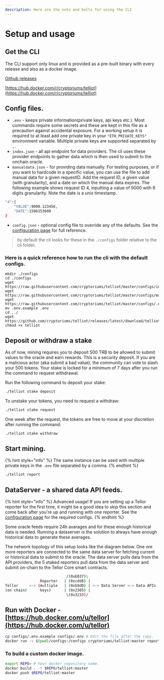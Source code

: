 ```yaml
---
description: Here are the nuts and bolts for using the CLI
---
```


# Setup and usage

## Get the CLI

The CLI support only linux and is provided as a pre-built binary with every release and also as a docker image.

[Github releases](https://github.com/cryptoriums/telliot/releases)

[https://hub.docker.com/r/cryptoriums/telliot](https://hub.docker.com/r/cryptoriums/telliot)

## Config files.
 - `.env` - keeps private information(private keys, api keys etc.). Most commands require some secrets and these are kept in this file as a precaution against accidental exposure. For a working setup it is required to at least add one private key in your `"ETH_PRIVATE_KEYS"` environment variable. Multiple private keys are supported separated by `,`.
 - `index.json` - all api endpoint for data providers. The cli uses these provider endpoints to gather data which is then used to submit to the onchain oracle.
 - `manualdata.json` - for providing data manually.
 For testing purposes, or if you want to hardcode in a specific value, you can use the file to add manual data for a given requestID. Add the request ID, a given value \(with granularity\), and a date on which the manual data expires.
The following example shows request ID 4, inputting a value of 9000 with 6 digits granularity. Note the date is a unix timestamp.
```bash
"4":{
    "VALUE":9000.123456,
    "DATE":1596153600
}
```
 - `config.json` - optional config file to override any of the defaults. See the [configuration page](configuration.md) for full reference.


> by default the cli looks for these in the `./configs` folder relative to the cli folder.

### Here is a quick reference how to run the cli with the default configs.

```
mkdir ./configs
cd ./configs
wget https://raw.githubusercontent.com/cryptoriums/telliot/master/configs/index.json
wget https://raw.githubusercontent.com/cryptoriums/telliot/master/configs/manualData.json
wget https://raw.githubusercontent.com/cryptoriums/telliot/master/configs/.env.example
mv .env.example .env
cd ../
wget https://github.com/cryptoriums/telliot/releases/latest/download/telliot
chmod +x telliot
```

## Deposit or withdraw a stake

As of now, mining requires you to deposit 500 TRB to be allowed to submit values to the oracle and earn rewards. This is a security deposit. If you are a malicious actor \(aka submit a bad value\), the community can vote to slash your 500 tokens.
Your stake is locked for a minimum of 7 days after you run the command to request withdrawal.

Run the following command to deposit your stake:

```bash
./telliot stake deposit
```

To unstake your tokens, you need to request a withdraw:

```bash
./telliot stake request
```

One week after the request, the tokens are free to move at your discretion after running the command:

```bash
./telliot stake withdraw
```

## Start mining.
{% hint style="info" %}
The same instance can be used with multiple private keys in the `.env` file separated by a comma.
{% endhint %}

```bash
./telliot report
```


## DataServer - a shared data API feeds.

{% hint style="info" %}
Advanced usage! If you are setting up a Tellor reporter for the first time, it might be a good idea to skip this section and come back after you're up and running with one reporter. See the [configuration page](configuration.md) for the required configs.
{% endhint %}

Some oracle feeds require 24h avarages and for these enough historical data is needed. Running a dataserver is the solution to always have enough historical data to generate these averages.

The network topology of this setup looks like the diagram below.
One ore more reporters are connected to the same data server for fetching current or historical data to submit to the oracle.
The data server pulls data from the API providers, the 5 staked reporters pull data from the data server and submit on-chain to the Tellor Core smart contracts.

```bash
                            /(0xE037)\
                Reporter   | (0xcdd8) |
Tellor     <-> (multiple   | (0xb9dD) | <-> Data Server <-> Data APIs
(on chain)      keys)      | (0x2305) |
                            \(0x3233)/
```


## Run with Docker - [https://hub.docker.com/u/tellor](https://hub.docker.com/u/tellor)

```bash
cp configs/.env.example configs/.env # Edit the file after the copy.
docker run -v $(pwd)/configs:/configs cryptoriums/telliot:master report
```

### To build a custom docker image.

```bash
export REPO= # Your docker repository name.
docker build . -t $REPO/telliot:master
docker push $REPO/telliot:master

```
